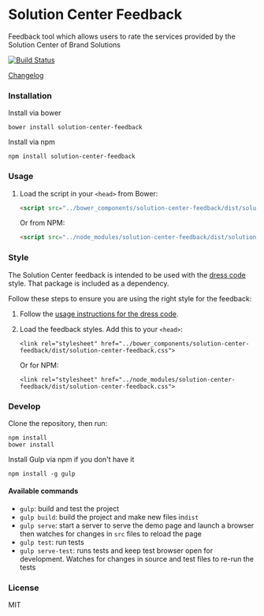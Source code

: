 # Solution Center Feedback
Feedback tool which allows users to rate the services provided by the Solution Center of Brand Solutions

[![Build Status](https://travis-ci.org/zalando-incubator/solution-center-feedback.svg?branch=master)](https://travis-ci.org/zalando-incubator/solution-center-feedback)

[Changelog](CHANGELOG.md)

### Installation

Install via bower

```shell
bower install solution-center-feedback
```

Install via npm

```shell
npm install solution-center-feedback
```

### Usage

1. Load the script in your `<head>` from Bower:

    ```html
    <script src="../bower_components/solution-center-feedback/dist/solution-center-feedback.js"></script>
    ```
    
    Or from NPM:
    
    
    ```html
    <script src="../node_modules/solution-center-feedback/dist/solution-center-feedback.js"></script>
    ```

### Style

The Solution Center feedback is intended to be used with the [dress code](https://github.com/zalando/dress-code) style. That package is included as a dependency.

Follow these steps to ensure you are using the right style for the feedback:

 1. Follow the [usage instructions for the dress code](https://github.com/zalando/dress-code#usage). 
 2. Load the feedback styles. Add this to your `<head>`:
 
    ```<link rel="stylesheet" href="../bower_components/solution-center-feedback/dist/solution-center-feedback.css">```
    
    Or for NPM:
    
    ```<link rel="stylesheet" href="../node_modules/solution-center-feedback/dist/solution-center-feedback.css">``` 
	 
### Develop

Clone the repository, then run:

```shell
npm install
bower install
```

Install Gulp via npm if you don't have it
```shell
npm install -g gulp
```

#### Available commands

* `gulp`: build and test the project
* `gulp build`: build the project and make new files in`dist`
* `gulp serve`: start a server to serve the demo page and launch a browser then watches for changes in `src` files to reload the page
* `gulp test`: run tests
* `gulp serve-test`: runs tests and keep test browser open for development. Watches for changes in source and test files to re-run the tests

### License
MIT
